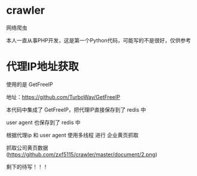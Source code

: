 # crawler
网络爬虫


本人一直从事PHP开发，这是第一个Python代码，可能写的不是很好，仅供参考


# 代理IP地址获取

使用的是 GetFreeIP

地址：https://github.com/TurboWay/GetFreeIP

本代码中集成了 GetFreeIP，把代理IP直接保存到了 redis 中

user agent 也保存到了 redis 中

根据代理ip 和 user agent 使用多线程 进行 企业黄页抓取

抓取公司黄页数据
(https://github.com/zxf5115/crawler/master/document/2.png)

剩下的待写！！！